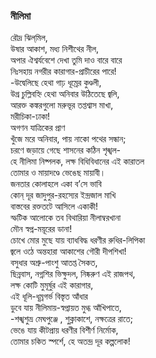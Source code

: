 ### নীলিমা

রৌদ্র ঝিল্‌মিল,  
উষার আকাশ, মধ্য নিশীথের নীল,  
অপার ঐশ্বর্যবেশে দেখা তুমি দাও বারে বারে  
নিঃসহায় নগরীর কারাগার-প্রাচীরের পারে!  
-উদ্বেলিছে হেথা গাঢ় ধূম্রের কুণ্ডলী,  
উগ্র চুল্লিবহ্নি হেথা অনিবার উঠিতেছে জ্বলি,  
আরক্ত কঙ্করগুলো মরুভূর তপ্তশ্বাস মাখা,  
মরীচিকা-ঢাকা!  
অগণন যাত্রিকের প্রাণ  
খুঁজে মরে অনিবার, পায় নাকো পথের সন্ধান;  
চরণে জড়ায়ে গেছে শাসনের কঠিন শৃঙ্খল-  
হে নীলিমা নিষ্পলক, লক্ষ বিধিবিধানের এই কারাতল  
তোমার ও মায়াদণ্ডে ভেঙেছ মায়াবী।  
জনতার কোলাহলে একা ব’সে ভাবি  
কোন্ দূর জাদুপুর-রহস্যের ইন্দ্রজাল মাখি  
বাস্তবের রক্ততটে আসিলে একাকী!  
স্ফটিক আলোকে তব বিথারিয়া নীলাম্বরখানা  
মৌন স্বপ্ন-ময়ূরের ডানা!  
চোখে মোর মুছে যায় ব্যাধবিদ্ধ ধরণীর রুধির-লিপিকা  
জ্বলে ওঠে অন্তহারা আকাশের গৌরী দীপশিখা!  
বসুধার অশ্রু-পাংশু আতপ্ত সৈকত,  
ছিন্নবাস, নগ্নশির ভিক্ষুদল, নিষ্করুণ এই রাজপথ,  
লক্ষ কোটি মুমূর্ষুর এই কারাগার,  
এই ধূলি-ধূম্রগর্ভ বিস্তৃত আঁধার  
ডুবে যায় নীলিমায়-স্বপ্নায়ত মুগ্ধ আঁখিপাতে,  
-শঙ্খশুভ্র মেঘপুঞ্জে , শুক্লাকাশে, নক্ষত্রের রাতে;  
ভেঙে যায় কীটপ্রায় ধরণীর বিশীর্ণ নির্মোক,  
তোমার চকিত স্পর্শে, হে অতন্দ্র দূর কল্পলোক!  
